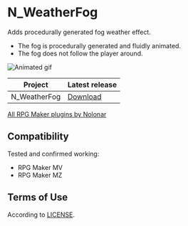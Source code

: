# N_WeatherFog
Adds procedurally generated fog weather effect.

- The fog is procedurally generated and fluidly animated.
- The fog does not follow the player around.

![Animated gif](fog.gif)

| Project      | Latest release      |
| ------------ | ------------------- |
| N_WeatherFog | [Download][release] |

[All RPG Maker plugins by Nolonar][hub]

## Compatibility
Tested and confirmed working:
- RPG Maker MV
- RPG Maker MZ

## Terms of Use
According to [LICENSE](LICENSE).


  [hub]: https://github.com/Nolonar/RM_Plugins
  [release]: https://github.com/Nolonar/RM_Plugins-WeatherFog/releases/latest/download/N_WeatherFog.js
  [release_1_3_2]: https://github.com/Nolonar/RM_Plugins-WeatherFog/releases/tag/v1.3.2
